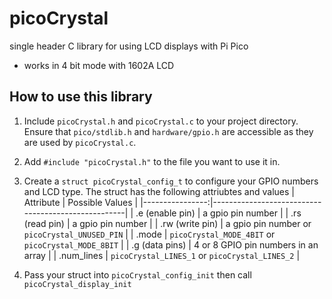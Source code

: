 # picoCrystal
single header C library for using LCD displays with Pi Pico

- works in 4 bit mode with 1602A LCD

## How to use this library

1. Include `picoCrystal.h` and `picoCrystal.c` to your project directory. Ensure that `pico/stdlib.h` and `hardware/gpio.h` are accessible as they are used by `picoCrystal.c`.
2. Add `#include "picoCrystal.h"` to the file you want to use it in.
3. Create a `struct picoCrystal_config_t` to configure your GPIO numbers and LCD type.
The struct has the following attriubtes and values
| Attribute       | Possible Values                                    |
|----------------:|----------------------------------------------------|
| .e (enable pin) | a gpio pin number                                  |
| .rs (read pin)  | a gpio pin number                                  |
| .rw (write pin) | a gpio pin number or `picoCrystal_UNUSED_PIN`      |
| .mode           | `picoCrystal_MODE_4BIT` or `picoCrystal_MODE_8BIT` |
| .g (data pins)  | 4 or 8 GPIO pin numbers in an array                |
| .num_lines      | `picoCrystal_LINES_1` or `picoCrystal_LINES_2`     |

4. Pass your struct into `picoCrystal_config_init` then call `picoCrystal_display_init`
